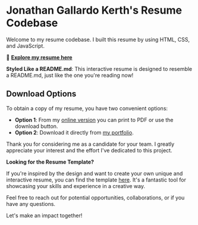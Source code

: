 # Jonathan Gallardo Kerth's Resume Codebase

Welcome to my resume codebase. I built this resume by using HTML, CSS, and JavaScript.

🔗 [**Explore my resume here**](https://jonathankerth.github.io/resume/)

**Styled Like a README.md**: This interactive resume is designed to resemble a README.md, just like the one you're reading now!

## Download Options

To obtain a copy of my resume, you have two convenient options:

- **Option 1**: From my [online version](https://jonathankerth.github.io/resume/) you can print to PDF or use the download button.
- **Option 2**: Download it directly from [my portfolio](https://www.jonathankerth.com/Resume).

Thank you for considering me as a candidate for your team. I greatly appreciate your interest and the effort I've dedicated to this project.

**Looking for the Resume Template?**

If you're inspired by the design and want to create your own unique and interactive resume, you can find the template [here](https://github.com/jonathankerth/resume-template). It's a fantastic tool for showcasing your skills and experience in a creative way.

Feel free to reach out for potential opportunities, collaborations, or if you have any questions.

Let's make an impact together!
